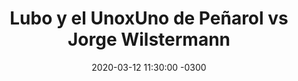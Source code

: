 ---
layout: post
category: Coqueto Escenario
date: 2020-03-12 11:30:00 -0300
title: Lubo y el UnoxUno de Peñarol vs Jorge Wilstermann
image: https://oceano.uy/api/images/programas/Abrepalabra/8991329052485756507795666407362696577024n.jpg
summary: El elenco mirasol pudo sumar de a tres y Lubo Adusto nos dio el uno por uno que dejó la victoria aurinegra.
file: https://audios.oceanofm.com/programas/Abrepalabra/20-03-12coqueto.mp3
duration: 27:21
oceanourl: https://oceano.uy/abrepalabra/coqueto-escenario/21095-lubo-y-el-unoxuno-de-penarol-vs-jorge-wilstermann
---